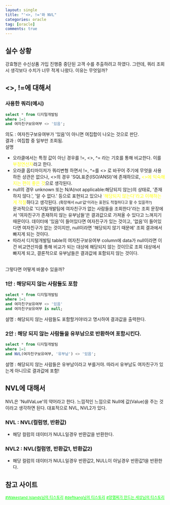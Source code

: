 ```yaml
---
layout: single
title: "'<>, !='와 NVL"
categories: oracle
tag: [oracle]
comments: true
---
```


## 실수 상황
강효형은 수신상품 가입 진행중 중단된 고객 수를 추출하려고 하였다. 그런데, 쿼리 조회시 생각보다 수치가 너무 적게 나왔다. 이유는 무엇일까?

## <>, !=에 대해서

### 사용한 쿼리(예시)
```sql
select * from 디지털개발팀
where 1=1
and 여자친구보유여부 <> '있음';
```
의도 : 여자친구보유여부가 '있음'이 아니면 여집합이 나오는 것으로 판단.
<br>
결과 : 여집합 중 일부만 조회됨.
<br>
설명
- 오라클에서는 특정 값이 아닌 경우를 !=, <>, ^= 라는 기호를 통해 비교한다. 이를 <span style="color:yellow">부정연산자</span>라고 한다.
- 오라클 옵티마이저가 쿼리변형 하면서 !=, ^=를 <> 로 바꾸어 주기에 무엇을 사용하든 상관은 없으나, <>의 경우 'SQL표준(ISO/ANSI)'에 존재하므로, <span style="color:yellow"><>에 익숙해지는 편이 좋은 것</span>으로 생각된다. 
- null의 경우 unknown 또는 N/A(not applicable:해당되지 않는)의 상태로, '존재하지 않다.', '알 수 없다.' 등으로 표현되고 있으나 <span style="color:yellow">'해당되지 않는다'라고 이해하는게 적절</span>하다고 생각된다. 
<span style="font-size:12px;">(확장해서 null'값'이라는 표현도 적절하다고 할 수 있을까?)</span><br>
문과적으로 '디지털개발팀에 여자친구가 없는 사람들을 조회한다'라는 조회 문장에서 '여자친구가 존재하지 않는 유부남들'은 결과값으로 가져올 수 있다고 느껴지기 때문이다.
데이터에 '있음'이 들어있다면 여자친구가 있는 것이고, '없음'이 들어있다면 여자친구가 없는 것이지만, null이라면 '해당되지 않기 때문에' 조회 결과에서 빠지게 되는 것이다.
- 따라서 디지털개발팀 table의 여자친구보유여부 column에 data가 null이라면 이건 비교연산자를 통해 비교가 되는 대상에 해당되지 않는 것이므로 조회 대상에서 빠지게 되고, 결론적으로 유부남들은 결과값에 포함되지 않는 것이다.

<br>
그렇다면 어떻게 바꿀수 있을까?

### 1안 : 해당되지 않는 사람들도 포함
```sql
select * from 디지털개발팀
where 1=1
and 여자친구보유여부 <> '있음'
and 여자친구보유여부 is null;
```
설명 : 해당되지 않는 사람들도 포함할거야!라고 명시하여 결과값을 출력한다. 

### 2안 : 해당 되지 않는 사람들을 유부남으로 반환하여 포함시킨다.
```sql
select * from 디지털개발팀
where 1=1
and NVL(여자친구보유여부, '유부남') <> '있음';
```
설명 : 해당되지 않는 사람들은 유부남이라고 부를거야. 따라서 유부남도 여자친구가 있는게 아니므로 결과값에 포함!

## NVL에 대해서
NVL은 'NullVaLue'의 약어라고 한다. 느낌적인 느낌으로 Null에 값(Value)을 주는 것이라고 생각하면 된다. 대표적으로 NVL, NVL2가 있다.

### NVL : NVL(컬럼명, 반환값)
- 해당 컬럼의 데이터가 NULL일경우 반환값을 반환한다. 

### NVL2 : NVL(컬럼명, 반환값1, 반환값2)
- 해당 컬럼의 데이터가 NULL일경우 반환값2, NULL이 아닐경우 반환값1을 반환한다.


## 참고 사이트
<a href='https://wakestand.tistory.com/265' target='_blank' style="color:lime; font-size:12px;">#Wakestand Islands님의 티스토리</a>
<a href='https://deftkang.tistory.com/132' target='_blank' style="color:lime; font-size:12px;">#deftkang님의 티스토리</a>
<a href='https://jhnyang.tistory.com/61' target='_blank' style="color:lime; font-size:12px;">#양햄찌가 만드는 세상님의 티스토리</a>